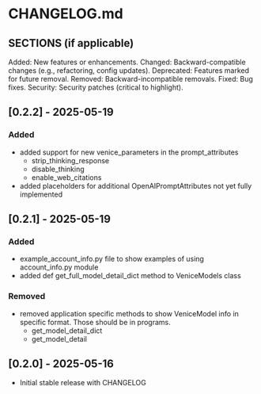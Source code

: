 # CHANGELOG.md

## SECTIONS (if applicable)
Added: New features or enhancements.
Changed: Backward-compatible changes (e.g., refactoring, config updates).
Deprecated: Features marked for future removal.
Removed: Backward-incompatible removals.
Fixed: Bug fixes.
Security: Security patches (critical to highlight). 

## [0.2.2] - 2025-05-19
### Added
- added support for new venice_parameters in the prompt_attributes
  - strip_thinking_response
  - disable_thinking
  - enable_web_citations
- added placeholders for additional OpenAIPromptAttributes not yet fully implemented

## [0.2.1] - 2025-05-19
### Added
- example_account_info.py file to show examples of using account_info.py module
- added def get_full_model_detail_dict method to VeniceModels class

### Removed
- removed application specific methods to show VeniceModel info in specific format.  Those should be in programs.
    - get_model_detail_dict
    - get_model_detail


## [0.2.0] - 2025-05-16
- Initial stable release with CHANGELOG
